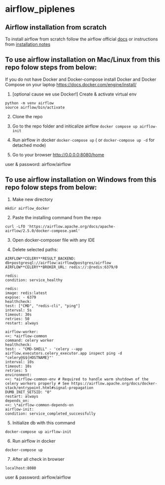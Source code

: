 # airflow_piplenes

## Airflow installation from scratch

To install airflow from scratch follow the airflow official [docs](https://airflow.apache.org/docs/apache-airflow/stable/installation/index.html) or instructions from [installation notes](installation_notes.md)

## To use airflow installation on Mac/Linux from this repo folow steps from below:

If you do not have Docker and Docker-compose install Docker and Docker Compose on your laptop https://docs.docker.com/engine/install/

1. [optional cause we use Docker!] Create & activate virtual env

```
python -m venv airflow
source airflow/bin/activate
```

2. Clone the repo

3. Go to the repo folder and initicalize airflow `docker compose up airflow-init`

4. Run airflow in docker
   `docker-compose up`
   ( or `docker-compose up -d` for detached mode)

5. Go to your browser
   http://0.0.0.0:8080/home

user & password: airflow/airflow

## To use airflow installation on Windows from this repo folow steps from below:

1. Make new directory

```
mkdir airflow_docker
```

2. Paste the installing command from the repo

```
curl -LfO 'https://airflow.apache.org/docs/apache-airflow/2.5.0/docker-compose.yaml'
```

3. Open docker-composer file with any IDE

4. Delete selected paths:

```
AIRFLOW**CELERY**RESULT_BACKEND: db+postgresql://airflow:airflow@postgres/airflow
AIRFLOW**CELERY**BROKER_URL: redis://:@redis:6379/0

redis:
condition: service_healthy

redis:
image: redis:latest
expose: - 6379
healthcheck:
test: ["CMD", "redis-cli", "ping"]
interval: 5s
timeout: 30s
retries: 50
restart: always

airflow-worker:
<<: *airflow-common
command: celery worker
healthcheck:
test: - "CMD-SHELL" - 'celery --app airflow.executors.celery_executor.app inspect ping -d "celery@$${HOSTNAME}"'
interval: 10s
timeout: 10s
retries: 5
environment:
<<: *airflow-common-env # Required to handle warm shutdown of the celery workers properly # See https://airflow.apache.org/docs/docker-stack/entrypoint.html#signal-propagation
DUMB_INIT_SETSID: "0"
restart: always
depends_on:
<<: \*airflow-common-depends-on
airflow-init:
condition: service_completed_successfully
```

5. Initialize db with this command

```
docker-compose up airflow-init
```

6. Run airflow in docker

```
docker-compose up
```

7. After all check in browser

```
localhost:8080
```

user & password: airflow/airflow

